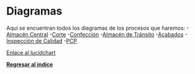 # Diagramas
Aqui se encuentran todos los diagramas de los procesos que haremos:
-[Almacén Central](Diagrama%20de%20procesos%20de%20Vircatex%20-%20Almacen%20central.png)
-[Corte](Diagrama%20de%20procesos%20de%20Vircatex%20-%20Area%20de%20Corte.png)
-[Confección](Diagrama%20de%20procesos%20de%20Vircatex%20-%20Area%20de%20Confeccion.png)
-[Almacén de Tránsito](Diagrama%20de%20procesos%20de%20Vircatex%20-%20Almacen%20de%20transito.png)
-[Acabados](Diagrama%20de%20procesos%20de%20Vircatex%20-%20Area%20de%20acabados.png)
-[Inspección de Calidad](Diagrama%20de%20procesos%20de%20Vircatex%20-%20Area%20de%20calidad.png)
-[PCP](Diagrama%20de%20procesos%20de%20Vircatex%20-%20Area%20de%20PCP.png)


[Enlace al lucidchart](https://lucid.app/lucidchart/4e1b64b9-b538-4c39-8055-ec071c24a962/edit?viewport_loc=-1203%2C-239%2C6124%2C3084%2CPZ.o.pMj1br5&invitationId=inv_4a10cfdb-e4d7-4012-9a72-99d6e7094360)

**[Regresar al índice](../../README.md)**